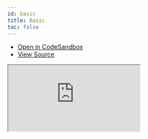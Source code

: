 ```yaml
---
id: basic
title: Basic
toc: false
---
```


- [Open in CodeSandbox](https://codesandbox.io/s/github/tannerlinsley/react-table/tree/master/examples/basic)
- [View Source](https://github.com/tannerlinsley/react-table/tree/master/examples/basic)

<iframe
  src="https://codesandbox.io/embed/github/tannerlinsley/react-table/tree/master/examples/basic?autoresize=1&fontsize=14&theme=dark"
  title="tannerlinsley/react-table: basic"
  sandbox="allow-forms allow-modals allow-popups allow-presentation allow-same-origin allow-scripts"
  style={{
    width: '100%',
    height: '80vh',
    border: '0',
    borderRadius: 8,
    overflow: 'hidden',
    position: 'static',
    zIndex: 0,
  }}
></iframe>
